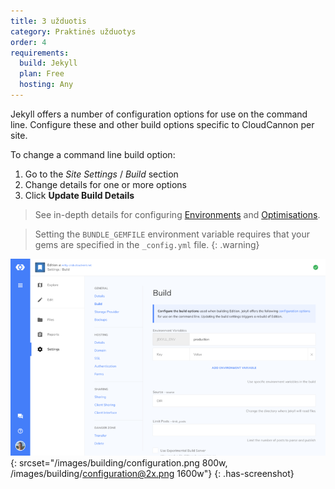 ```yaml
---
title: 3 užduotis
category: Praktinės užduotys
order: 4
requirements:
  build: Jekyll
  plan: Free
  hosting: Any
---
```


Jekyll offers a number of configuration options for use on the command line.
Configure these and other build options specific to CloudCannon per site.

To change a command line build option:

1. Go to the *Site Settings* / *Build* section
2. Change details for one or more options
3. Click **Update Build Details**

> See in-depth details for configuring [Environments](/building/environments/) and [Optimisations](/building/optimisations/).

> Setting the `BUNDLE_GEMFILE` environment variable requires that your gems are specified in the `_config.yml` file.
{: .warning}

![Site Settings Build Interface](/images/building/configuration.png){: srcset="/images/building/configuration.png 800w, /images/building/configuration@2x.png 1600w"}
{: .has-screenshot}
